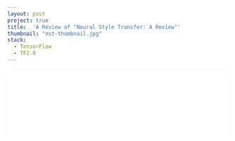 ```yaml
---
layout: post
project: true
title:  'A Review of "Neural Style Transfer: A Review"'
thumbnail: "nst-thumbnail.jpg"
stack:
  - TensorFlow
  - TF2.0
---
```


<iframe id="iFrame1" width="100%" src="{{ site.url }}/iframes/NST_TF2_BASELINE.html" frameborder="0" onload='javascript:(function(o){o.style.height=o.contentWindow.document.body.scrollHeight+"px";}(this));'> </iframe>
